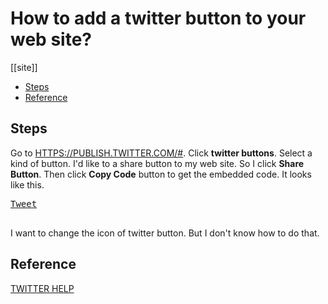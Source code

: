 # How to add a twitter button to your web site?
[[site]]
<!-- vim-markdown-toc GitLab -->

* [Steps](#steps)
* [Reference](#reference)

<!-- vim-markdown-toc -->

## Steps

Go to [HTTPS://PUBLISH.TWITTER.COM/#](HTTPS://PUBLISH.TWITTER.COM/#). Click **twitter buttons**. Select a kind of button. I'd like to a share button to my web site. So I click **Share Button**. Then click **Copy Code** button to get the embedded code. It looks like this.
<pre class="html">
<a href="https://twitter.com/share?ref_src=twsrc%5Etfw" class="twitter-share-button" data-show-count="false">Tweet</a><script async src="https://platform.twitter.com/widgets.js" charset="utf-8"></script>
</pre>
I want to change the icon of twitter button. But I don't know how to do that.

## Reference
[TWITTER HELP](https://help.twitter.com/en/using-twitter/add-twitter-share-button)

